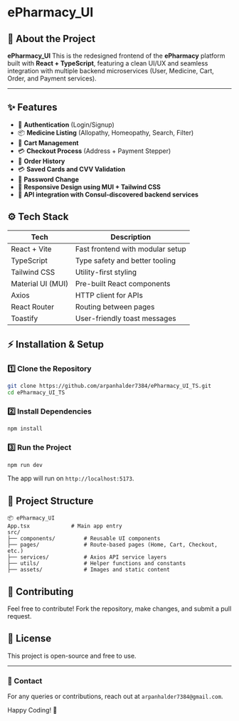 # ePharmacy_UI

## 🏥 About the Project
**ePharmacy_UI** This is the redesigned frontend of the **ePharmacy** platform built with **React + TypeScript**, featuring a clean UI/UX and seamless integration with multiple backend microservices (User, Medicine, Cart, Order, and Payment services).

---

## ✨ Features

- 🔐 **Authentication** (Login/Signup)
- 📦 **Medicine Listing** (Allopathy, Homeopathy, Search, Filter)
- 🛒 **Cart Management**
- 💳 **Checkout Process** (Address + Payment Stepper)
- 🧾 **Order History**
- 💳 **Saved Cards and CVV Validation**
- 🔁 **Password Change**
- 📱 **Responsive Design using MUI + Tailwind CSS**
- 🔧 **API integration with Consul-discovered backend services**

## ⚙️ Tech Stack

| Tech             | Description                         |
|------------------|-------------------------------------|
| React + Vite     | Fast frontend with modular setup    |
| TypeScript       | Type safety and better tooling      |
| Tailwind CSS     | Utility-first styling               |
| Material UI (MUI)| Pre-built React components          |
| Axios            | HTTP client for APIs                |
| React Router     | Routing between pages               |
| Toastify         | User-friendly toast messages        |


## ⚡ Installation & Setup
### 1️⃣ Clone the Repository
```sh
git clone https://github.com/arpanhalder7384/ePharmacy_UI_TS.git
cd ePharmacy_UI_TS
```

### 2️⃣ Install Dependencies
```sh
npm install
```

### 3️⃣ Run the Project
```sh
npm run dev
```

The app will run on `http://localhost:5173`.

## 📌 Project Structure
```
📦 ePharmacy_UI
App.tsx             # Main app entry
src/
├── components/         # Reusable UI components
├── pages/              # Route-based pages (Home, Cart, Checkout, etc.)
├── services/           # Axios API service layers
├── utils/              # Helper functions and constants
├── assets/             # Images and static content

```

## 🤝 Contributing
Feel free to contribute! Fork the repository, make changes, and submit a pull request.

## 📜 License
This project is open-source and free to use.

---
### 📩 Contact
For any queries or contributions, reach out at `arpanhalder7384@gmail.com`.

Happy Coding! 🚀

